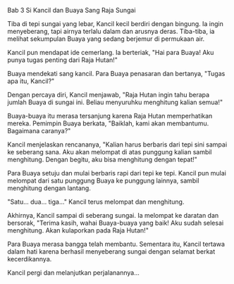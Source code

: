 Bab 3
Si Kancil dan Buaya Sang Raja Sungai

Tiba di tepi sungai yang lebar, Kancil kecil berdiri dengan bingung. Ia ingin menyeberang, tapi airnya terlalu dalam dan arusnya deras. Tiba-tiba, ia melihat sekumpulan Buaya yang sedang berjemur di permukaan air.

Kancil pun mendapat ide cemerlang. Ia berteriak, "Hai para Buaya! Aku punya tugas penting dari Raja Hutan!"

Buaya mendekati sang kancil. Para Buaya penasaran dan bertanya, "Tugas apa itu, Kancil?"

Dengan percaya diri, Kancil menjawab, "Raja Hutan ingin tahu berapa jumlah Buaya di sungai ini. Beliau menyuruhku menghitung kalian semua!"

Buaya-buaya itu merasa tersanjung karena Raja Hutan memperhatikan mereka. Pemimpin Buaya berkata, "Baiklah, kami akan membantumu. Bagaimana caranya?"

Kancil menjelaskan rencananya, "Kalian harus berbaris dari tepi sini sampai ke seberang sana. Aku akan melompat di atas punggung kalian sambil menghitung. Dengan begitu, aku bisa menghitung dengan tepat!"

Para Buaya setuju dan mulai berbaris rapi dari tepi ke tepi. Kancil pun mulai melompat dari satu punggung Buaya ke punggung lainnya, sambil menghitung dengan lantang.

"Satu... dua... tiga..." Kancil terus melompat dan menghitung.

Akhirnya, Kancil sampai di seberang sungai. Ia melompat ke daratan dan bersorak, "Terima kasih, wahai Buaya-buaya yang baik! Aku sudah selesai menghitung. Akan kulaporkan pada Raja Hutan!"

Para Buaya merasa bangga telah membantu. Sementara itu, Kancil tertawa dalam hati karena berhasil menyeberang sungai dengan selamat berkat kecerdikannya.

Kancil pergi dan melanjutkan perjalanannya...